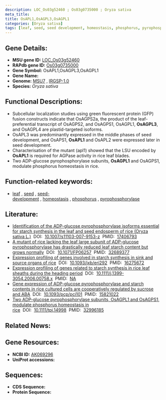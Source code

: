 ```yaml
---
description: LOC_Os03g52460 ; Os03g0735000 ; Oryza sativa
meta_title:
title: OsAPL1,OsAGPL3,OsAGPL1
categories: [Oryza sativa]
tags: [leaf, seed, seed development, homeostasis, phosphorus, pyrophosphorylase]
---
```


## Gene Details:
- **MSU gene ID:** [LOC_Os03g52460](http://rice.uga.edu/cgi-bin/ORF_infopage.cgi?orf=LOC_Os03g52460)  
- **RAPdb gene ID:** [Os03g0735000](https://rapdb.dna.affrc.go.jp/locus/?name=Os03g0735000)  
- **Gene Symbol:** OsAPL1,OsAGPL3,OsAGPL1
- **Gene Name:**
- **Genome:**  [MSU7](http://rice.uga.edu/)&nbsp;,&nbsp;[IRGSP-1.0](https://rapdb.dna.affrc.go.jp/download/irgsp1.html)
- **Species:** *Oryza sativa*

## Functional Descriptions:
   - Subcellular localization studies using green fluorescent protein (GFP) fusion constructs indicate that OsAGPS2a, the product of the leaf-preferential transcript of OsAGPS2, and OsAGPS1, OsAGPL1, **OsAGPL3**, and OsAGPL4 are plastid-targeted isoforms.
   - OsAPL3 was predominantly expressed in the middle phases of seed development, and OsAPS1, **OsAPL1** and OsAPL2 were expressed later in seed development.
   - Characterisation of the mutant (apl1) showed that the LSU encoded by **OsAPL1** is required for AGPase activity in rice leaf blades.
   - Two ADP-glucose pyrophosphorylase subunits, **OsAGPL1** and OsAGPS1, modulate phosphorus homeostasis in rice.

## Function-related keywords:
   - [leaf](/tags/leaf/)&nbsp;,&nbsp;[seed](/tags/seed/)&nbsp;,&nbsp;[seed-development](/tags/seed-development/)&nbsp;,&nbsp;[homeostasis](/tags/homeostasis/)&nbsp;,&nbsp;[phosphorus](/tags/phosphorus/)&nbsp;,&nbsp;[pyrophosphorylase](/tags/pyrophosphorylase/)

## Literature:
   - [Identification of the ADP-glucose pyrophosphorylase isoforms essential for starch synthesis in the leaf and seed endosperm of rice (Oryza sativa L.)](https://www.doi.org/10.1007/s11103-007-9153-z)&nbsp;&nbsp;DOI:&nbsp;&nbsp;[10.1007/s11103-007-9153-z](https://www.doi.org/10.1007/s11103-007-9153-z)&nbsp;&nbsp;PMID:&nbsp;&nbsp;[17406793](https://pubmed.ncbi.nlm.nih.gov/17406793/)
   - [A mutant of rice lacking the leaf large subunit of ADP-glucose pyrophosphorylase has drastically reduced leaf starch content but grows normally](https://www.doi.org/10.1071/FP06257)&nbsp;&nbsp;DOI:&nbsp;&nbsp;[10.1071/FP06257](https://www.doi.org/10.1071/FP06257)&nbsp;&nbsp;PMID:&nbsp;&nbsp;[32689377](https://pubmed.ncbi.nlm.nih.gov/32689377/)
   - [Expression profiling of genes involved in starch synthesis in sink and source organs of rice](https://www.doi.org/10.1093/jxb/eri292)&nbsp;&nbsp;DOI:&nbsp;&nbsp;[10.1093/jxb/eri292](https://www.doi.org/10.1093/jxb/eri292)&nbsp;&nbsp;PMID:&nbsp;&nbsp;[16275672](https://pubmed.ncbi.nlm.nih.gov/16275672/)
   - [Expression profiling of genes related to starch synthesis in rice leaf sheaths during the heading period](https://www.doi.org/10.1111/j.1399-3054.2006.00758.x)&nbsp;&nbsp;DOI:&nbsp;&nbsp;[10.1111/j.1399-3054.2006.00758.x](https://www.doi.org/10.1111/j.1399-3054.2006.00758.x)&nbsp;&nbsp;PMID:&nbsp;&nbsp;[NA](https://pubmed.ncbi.nlm.nih.gov/NA/)
   - [Gene expression of ADP-glucose pyrophosphorylase and starch contents in rice cultured cells are cooperatively regulated by sucrose and ABA](https://www.doi.org/10.1093/pcp/pci101)&nbsp;&nbsp;DOI:&nbsp;&nbsp;[10.1093/pcp/pci101](https://www.doi.org/10.1093/pcp/pci101)&nbsp;&nbsp;PMID:&nbsp;&nbsp;[15821022](https://pubmed.ncbi.nlm.nih.gov/15821022/)
   - [Two ADP-glucose pyrophosphorylase subunits, OsAGPL1 and OsAGPS1, modulate phosphorus homeostasis in rice](https://www.doi.org/10.1111/tpj.14998)&nbsp;&nbsp;DOI:&nbsp;&nbsp;[10.1111/tpj.14998](https://www.doi.org/10.1111/tpj.14998)&nbsp;&nbsp;PMID:&nbsp;&nbsp;[32996185](https://pubmed.ncbi.nlm.nih.gov/32996185/)

## Related News:

## Gene Resources:
- **NCBI ID:**  [AK069296](http://www.ncbi.nlm.nih.gov/nuccore/AK069296)
- **UniProt accessions:** [](https://www.uniprot.org/uniprotkb//entry)

## Sequences:
- **CDS Sequence:**
- **Protein Sequence:**

